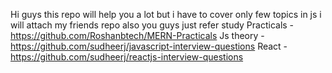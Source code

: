 Hi guys this repo will help you a lot but i have to cover only few topics in js i will attach my friends repo also you guys just refer study
Practicals -  https://github.com/Roshanbtech/MERN-Practicals
Js theory -  https://github.com/sudheerj/javascript-interview-questions
React  - https://github.com/sudheerj/reactjs-interview-questions
